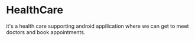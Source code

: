 # HealthCare
it's a health care supporting android appilication where we can get to meet doctors and book appointments.
